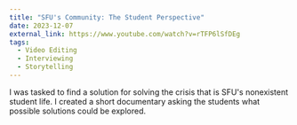 ```yaml
---
title: "SFU's Community: The Student Perspective"
date: 2023-12-07
external_link: https://www.youtube.com/watch?v=rTFP6lSfDEg
tags:
  - Video Editing
  - Interviewing
  - Storytelling
---
```


 I was tasked to find a solution for solving the crisis that is SFU's nonexistent student life. I created a short documentary asking the students what possible solutions could be explored.

<!--more-->